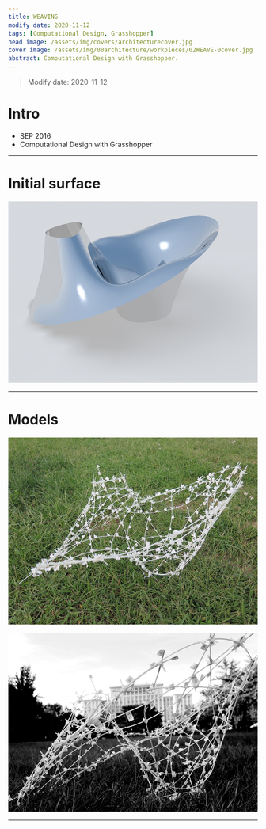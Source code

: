 ```yaml
---
title: WEAVING
modify date: 2020-11-12
tags: [Computational Design, Grasshopper]
head image: /assets/img/covers/architecturecover.jpg
cover image: /assets/img/00architecture/workpieces/02WEAVE-0cover.jpg
abstract: Computational Design with Grasshopper.
---
```


> Modify date: 2020-11-12

# Intro

* SEP 2016
* Computational Design with Grasshopper

---

# Initial surface

![02WEAVE-2](../../../assets/img/00architecture/workpieces/02WEAVE-2.jpg)

---

# Models

![02WEAVE-3](../../../assets/img/00architecture/workpieces/02WEAVE-3.jpg)

![02WEAVE-1](../../../assets/img/00architecture/workpieces/02WEAVE-1.jpg)

---